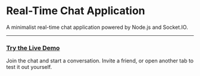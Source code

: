 # Real-Time Chat Application

A minimalist real-time chat application powered by Node.js and Socket.IO.

---

### [Try the Live Demo](https://messaging-app-c2lx.onrender.com/)

Join the chat and start a conversation. Invite a friend, or open another tab to test it out yourself.
